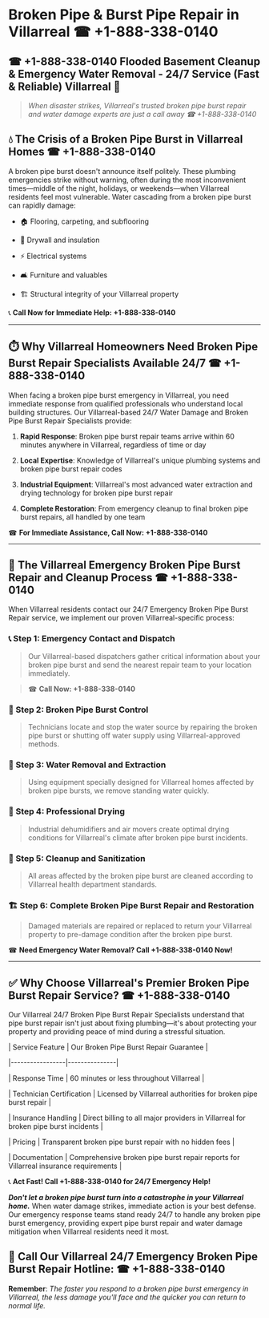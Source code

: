 # Broken Pipe & Burst Pipe Repair in Villarreal ☎ +1-888-338-0140  
## ☎ +1-888-338-0140 Flooded Basement Cleanup & Emergency Water Removal - 24/7 Service (Fast & Reliable) Villarreal 🚨  

> *When disaster strikes, Villarreal's trusted broken pipe burst repair and water damage experts are just a call away ☎ +1-888-338-0140*  

## 💧 The Crisis of a Broken Pipe Burst in Villarreal Homes ☎ +1-888-338-0140  

A broken pipe burst doesn't announce itself politely. These plumbing emergencies strike without warning, often during the most inconvenient times—middle of the night, holidays, or weekends—when Villarreal residents feel most vulnerable. Water cascading from a broken pipe burst can rapidly damage:  

* 🏠 Flooring, carpeting, and subflooring  
* 🧱 Drywall and insulation  
* ⚡ Electrical systems  
* 🛋️ Furniture and valuables  
* 🏗️ Structural integrity of your Villarreal property  

📞 **Call Now for Immediate Help: +1-888-338-0140**  

---  

## ⏱️ Why Villarreal Homeowners Need Broken Pipe Burst Repair Specialists Available 24/7 ☎ +1-888-338-0140  

When facing a broken pipe burst emergency in Villarreal, you need immediate response from qualified professionals who understand local building structures. Our Villarreal-based 24/7 Water Damage and Broken Pipe Burst Repair Specialists provide:  

1. **Rapid Response**: Broken pipe burst repair teams arrive within 60 minutes anywhere in Villarreal, regardless of time or day  
2. **Local Expertise**: Knowledge of Villarreal's unique plumbing systems and broken pipe burst repair codes  
3. **Industrial Equipment**: Villarreal's most advanced water extraction and drying technology for broken pipe burst repair  
4. **Complete Restoration**: From emergency cleanup to final broken pipe burst repairs, all handled by one team  

☎ **For Immediate Assistance, Call Now: +1-888-338-0140**  

---  

## 🔧 The Villarreal Emergency Broken Pipe Burst Repair and Cleanup Process ☎ +1-888-338-0140  

When Villarreal residents contact our 24/7 Emergency Broken Pipe Burst Repair service, we implement our proven Villarreal-specific process:  

### 📞 Step 1: Emergency Contact and Dispatch  
> Our Villarreal-based dispatchers gather critical information about your broken pipe burst and send the nearest repair team to your location immediately.  
> ☎ **Call Now: +1-888-338-0140**  

### 🚿 Step 2: Broken Pipe Burst Control  
> Technicians locate and stop the water source by repairing the broken pipe burst or shutting off water supply using Villarreal-approved methods.  

### 🌊 Step 3: Water Removal and Extraction  
> Using equipment specially designed for Villarreal homes affected by broken pipe bursts, we remove standing water quickly.  

### 💨 Step 4: Professional Drying  
> Industrial dehumidifiers and air movers create optimal drying conditions for Villarreal's climate after broken pipe burst incidents.  

### 🧼 Step 5: Cleanup and Sanitization  
> All areas affected by the broken pipe burst are cleaned according to Villarreal health department standards.  

### 🏗️ Step 6: Complete Broken Pipe Burst Repair and Restoration  
> Damaged materials are repaired or replaced to return your Villarreal property to pre-damage condition after the broken pipe burst.  

☎ **Need Emergency Water Removal? Call +1-888-338-0140 Now!**  

---  

## ✅ Why Choose Villarreal's Premier Broken Pipe Burst Repair Service? ☎ +1-888-338-0140  

Our Villarreal 24/7 Broken Pipe Burst Repair Specialists understand that pipe burst repair isn't just about fixing plumbing—it's about protecting your property and providing peace of mind during a stressful situation.  

| Service Feature | Our Broken Pipe Burst Repair Guarantee |  
|-----------------|---------------|  
| Response Time | 60 minutes or less throughout Villarreal |  
| Technician Certification | Licensed by Villarreal authorities for broken pipe burst repair |  
| Insurance Handling | Direct billing to all major providers in Villarreal for broken pipe burst incidents |  
| Pricing | Transparent broken pipe burst repair with no hidden fees |  
| Documentation | Comprehensive broken pipe burst repair reports for Villarreal insurance requirements |  

📞 **Act Fast! Call +1-888-338-0140 for 24/7 Emergency Help!**  

***Don't let a broken pipe burst turn into a catastrophe in your Villarreal home.*** When water damage strikes, immediate action is your best defense. Our emergency response teams stand ready 24/7 to handle any broken pipe burst emergency, providing expert pipe burst repair and water damage mitigation when Villarreal residents need it most.  

## 📱 Call Our Villarreal 24/7 Emergency Broken Pipe Burst Repair Hotline: ☎ +1-888-338-0140  

**Remember**: *The faster you respond to a broken pipe burst emergency in Villarreal, the less damage you'll face and the quicker you can return to normal life.*